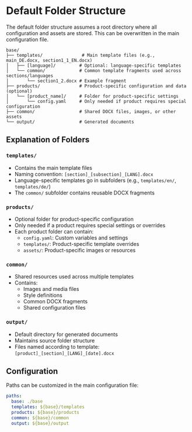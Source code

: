 # Default Folder Structure

The default folder structure assumes a root directory where all configuration and assets are stored. This can be overwritten in the main configuration file.

```text
base/
├── templates/               # Main template files (e.g., main_DE.docx, section1_1_EN.docx)
│   ├── [language]/         # Optional: language-specific templates
│   └── common/             # Common template fragments used across sections/languages
│       └── section1_2.docx # Example fragment
├── products/               # Product-specific configuration and data (optional)
│   └── [product_name]/     # Folder for product-specific settings
│       └── config.yaml     # Only needed if product requires special configuration
├── common/                 # Shared DOCX files, images, or other assets
└── output/                 # Generated documents
```

## Explanation of Folders

### `templates/`
- Contains the main template files
- Naming convention: `[section]_[subsection]_[LANG].docx`
- Language-specific templates go in subfolders (e.g., `templates/en/`, `templates/de/`)
- The `common/` subfolder contains reusable DOCX fragments

### `products/`
- Optional folder for product-specific configuration
- Only needed if a product requires special settings or overrides
- Each product folder can contain:
  - `config.yaml`: Custom variables and settings
  - `templates/`: Product-specific template overrides
  - `assets/`: Product-specific images or resources

### `common/`
- Shared resources used across multiple templates
- Contains:
  - Images and media files
  - Style definitions
  - Common DOCX fragments
  - Shared configuration files

### `output/`
- Default directory for generated documents
- Maintains source folder structure
- Files named according to template: `[product]_[section]_[LANG]_[date].docx`

## Configuration
Paths can be customized in the main configuration file:

```yaml
paths:
  base: ./base
  templates: ${base}/templates
  products: ${base}/products
  common: ${base}/common
  output: ${base}/output
```
